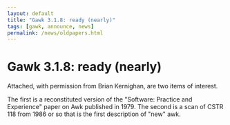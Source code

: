 ```yaml
---
layout: default
title: "Gawk 3.1.8: ready (nearly)"
tags: [gawk, announce, news]
permalink: /news/oldpapers.html
---
```


Gawk 3.1.8: ready (nearly)
==========================

Attached, with permission from Brian Kernighan, are two items of interest.

The first is a reconstituted version of the "Software: Practice and
Experience" paper on Awk published in 1979.  The second is a scan of
CSTR 118 from 1986 or so that is the first description of "new" awk.
